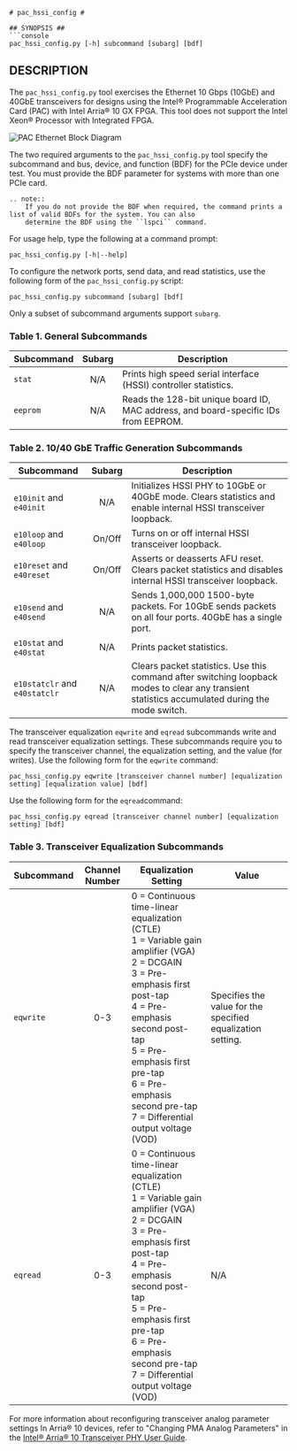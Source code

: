 ```eval_rst
# pac_hssi_config #

## SYNOPSIS ##
```console
pac_hssi_config.py [-h] subcommand [subarg] [bdf]
```

## DESCRIPTION ##
The `pac_hssi_config.py` tool exercises the Ethernet 10 Gbps (10GbE) and 40GbE transceivers for designs using the
Intel&reg; Programmable Acceleration Card (PAC) with Intel Arria&reg; 10 GX FPGA. This tool does not support the 
Intel Xeon&reg; Processor with Integrated FPGA. 

![PAC Ethernet Block Diagram](./dcp_hssi_arch.PNG "PAC Ethernet Block Diagram")

The two required arguments to the `pac_hssi_config.py` tool specify the subcommand and bus, device, and function (BDF)
for the PCIe device under test. You must provide the BDF parameter for systems with more than one PCIe card. 

```eval_rst
.. note::
    If you do not provide the BDF when required, the command prints a list of valid BDFs for the system. You can also
    determine the BDF using the ``lspci`` command.
```


For usage help, type the following at a command prompt:

```pac_hssi_config.py [-h|--help]```

To configure the network ports, send data, and read statistics, use the following form of the `pac_hssi_config.py` script:

```pac_hssi_config.py subcommand [subarg] [bdf]```

Only a subset of subcommand arguments support `subarg`. 

### Table 1. General Subcommands ###
| Subcommand | Subarg | Description |
|------------|:--------:| ------------|
| `stat`     | N/A      | Prints high speed serial interface (HSSI) controller statistics. |
| `eeprom`   | N/A      | Reads the 128-bit unique board ID, MAC address, and board-specific IDs from EEPROM. |

### Table 2. 10/40 GbE Traffic Generation Subcommands ###
| Subcommand | Subarg | Description |
|------------|:--------:| ------------|
| `e10init` and `e40init`     | N/A | Initializes HSSI PHY to 10GbE or 40GbE mode.  Clears statistics and enable internal HSSI transceiver loopback. |
| `e10loop` and `e40loop`   | On/Off | Turns on or off internal HSSI transceiver loopback. |
| `e10reset` and `e40reset` | On/Off | Asserts or deasserts AFU reset.  Clears packet statistics and disables internal HSSI transceiver loopback. |
| `e10send` and `e40send` | N/A      | Sends 1,000,000 1500-byte packets. For 10GbE sends packets on all four ports. 40GbE has a single port. |
| `e10stat` and `e40stat` | N/A      | Prints packet statistics. |
| `e10statclr` and `e40statclr` | N/A | Clears packet statistics.  Use this command after switching loopback modes to clear any transient statistics accumulated during the mode switch. |

The transceiver equalization `eqwrite` and `eqread` subcommands write and read transceiver equalization settings. 
These subcommands require you to specify the transceiver channel, the equalization setting, and the value (for writes). 
Use the following form for the `eqwrite` command:

```pac_hssi_config.py eqwrite [transceiver channel number] [equalization setting] [equalization value] [bdf]```

Use the following form for the `eqread`command:

```pac_hssi_config.py eqread [transceiver channel number] [equalization setting] [bdf]``` 

### Table 3. Transceiver Equalization Subcommands ###
| Subcommand | Channel Number  | Equalization Setting | Value |
|------------|:--------:| ------------|-------------- |
| `eqwrite` |  0-3 | 0 = Continuous time-linear equalization (CTLE) <br> 1 = Variable gain amplifier (VGA) <br> 2 = DCGAIN <br> 3 = Pre-emphasis first post-tap <br> 4 = Pre-emphasis second post-tap <br> 5 = Pre-emphasis first pre-tap <br> 6 = Pre-emphasis second pre-tap <br> 7 = Differential output voltage (VOD) | Specifies the value for the specified equalization setting. | 
| `eqread` | 0-3 |  0 = Continuous time-linear equalization (CTLE) <br> 1 = Variable gain amplifier (VGA) <br> 2 = DCGAIN <br> 3 = Pre-emphasis first post-tap <br> 4 = Pre-emphasis second post-tap <br> 5 = Pre-emphasis first pre-tap <br> 6 = Pre-emphasis second pre-tap <br> 7 = Differential output voltage (VOD) | N/A |

For more information about reconfiguring transceiver analog parameter settings In Arria&reg; 10 devices, refer to "Changing PMA Analog
Parameters" in the 
[Intel&reg; Arria&reg; 10 Transceiver PHY User Guide](https://www.altera.com/content/dam/altera-www/global/en_US/pdfs/literature/hb/arria-10/ug_arria10_xcvr_phy.pdf). 

